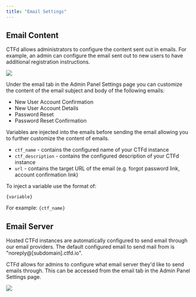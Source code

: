 ```yaml
---
title: "Email Settings"
---
```


## Email Content

CTFd allows administrators to configure the content sent out in emails. For example, an admin can configure the email sent out to new users to have additional registration instructions.

![](/images/config/email-content-settings.png)

Under the email tab in the Admin Panel Settings page you can customize the content of the email subject and body of the following emails:

 * New User Account Confirmation
 * New User Account Details
 * Password Reset
 * Password Reset Confirmation

Variables are injected into the emails before sending the email allowing you to further customize the content of emails.

 * <code>ctf_name</code> - contains the configured name of your CTFd instance
 * <code>ctf_description</code> - contains the configured description of your CTFd instance
 * <code>url</code> - contains the target URL of the email (e.g. forgot password link, account confirmation link)

To inject a variable use the format of:

<code>{variable}</code>

For example: <code>{ctf_name}</code>

## Email Server

<div class="alert rounded-0 alert-primary">
  Hosted CTFd instances are automatically configured to send email through our email providers. The default configured email to send mail from is "noreply@[subdomain].ctfd.io".
</div>

CTFd allows for admins to configure what email server they'd like to send emails through. This can be accessed from the email tab in the Admin Panel Settings page.

![](/images/config/email-server-settings.png)